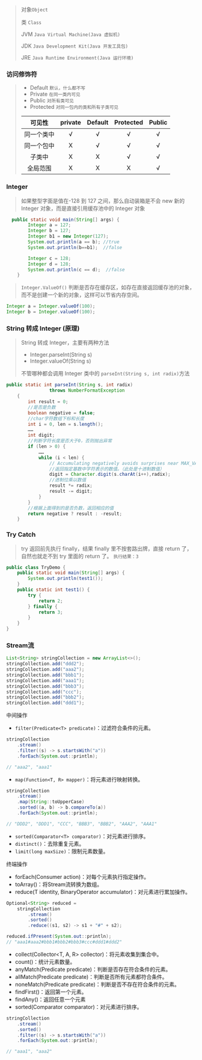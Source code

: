 >对象`Object`
>
>类 `Class`
>
> JVM	`Java Virtual Machine(Java 虚拟机)`
> 
> JDK	`Java Development Kit(Java 开发工具包)`
> 
> JRE	`Java Runtime Environment(Java 运行环境)`

### 访问修饰符

> - Default	`默认，什么都不写`
> - Private	`在同一类内可见`
> - Public	`对所有类可见`
> - Protected	`对同一包内的类和所有子类可见`
>
> |   可见性   | private | Default | Protected | Public |
> | :--------: | :-----: | :-----: | :-------: | :----: |
> | 同一个类中 |    √    |    √    |     √     |   √    |
> | 同一个包中 |    X    |    √    |     √     |   √    |
> |   子类中   |    X    |    X    |     √     |   √    |
> |  全局范围  |    X    |    X    |     X     |   √    |
>

### Integer

> 如果整型字面是值在-128 到 127 之间，那么自动装箱是不会 new 新的 Integer 对象，而是直接引用缓存池中的 Integer 对象

```java
  public static void main(String[] args) {
        Integer a = 127;
        Integer b = 127;
        Integer b1 = new Integer(127);
        System.out.println(a == b); //true
        System.out.println(b==b1);  //false

        Integer c = 128;
        Integer d = 128;
        System.out.println(c == d);  //false
    }
```

> `Integer.ValueOf()`
> 判断是否存在缓存区，如存在直接返回缓存池的对象，而不是创建一个新的对象，这样可以节省内存空间。

```java
Integer a = Integer.valueOf(100);
Integer b = Integer.valueOf(100);
```

### String 转成 Integer (原理)

>String 转成 Integer，主要有两种方法
> - Integer.parseInt(String s)
> - Integer.valueOf(String s)
>
>不管哪种都会调用 Integer 类中的 `parseInt(String s, int radix)`方法

```java
public static int parseInt(String s, int radix)
                throws NumberFormatException
    {
        int result = 0;
        //是否是负数
        boolean negative = false;
        //char字符数组下标和长度
        int i = 0, len = s.length();
        ……
        int digit;
        //判断字符长度是否大于0，否则抛出异常
        if (len > 0) {
            ……
            while (i < len) {
                // Accumulating negatively avoids surprises near MAX_VALUE
                //返回指定基数中字符表示的数值。（此处是十进制数值）
                digit = Character.digit(s.charAt(i++),radix);
                //进制位乘以数值
                result *= radix;
                result -= digit;
            }
        }
        //根据上面得到的是否负数，返回相应的值
        return negative ? result : -result;
    }
```

### Try Catch

> try 返回前先执行 finally，结果 finally 里不按套路出牌，直接 return 了，自然也就走不到 try 里面的 return 了。
> `执行结果：3`

```java
public class TryDemo {
    public static void main(String[] args) {
        System.out.println(test1());
    }
    public static int test1() {
        try {
            return 2;
        } finally {
            return 3;
        }
    }
}
```

### Stream流

```java
List<String> stringCollection = new ArrayList<>();
stringCollection.add("ddd2");
stringCollection.add("aaa2");
stringCollection.add("bbb1");
stringCollection.add("aaa1");
stringCollection.add("bbb3");
stringCollection.add("ccc");
stringCollection.add("bbb2");
stringCollection.add("ddd1");
```

中间操作

- `filter(Predicate<T> predicate)`：过滤符合条件的元素。

```java
stringCollection
    .stream()
    .filter((s) -> s.startsWith("a"))
    .forEach(System.out::println);

// "aaa2", "aaa1"
```

- `map(Function<T, R> mapper)`：将元素进行映射转换。

```java
stringCollection
    .stream()
    .map(String::toUpperCase)
    .sorted((a, b) -> b.compareTo(a))
    .forEach(System.out::println);

// "DDD2", "DDD1", "CCC", "BBB3", "BBB2", "AAA2", "AAA1"
```

- `sorted(Comparator<T> comparator)`：对元素进行排序。
- `distinct()`：去除重复元素。
- `limit(long maxSize)`：限制元素数量。

终端操作

- forEach(Consumer<T> action)：对每个元素执行指定操作。
- toArray()：将Stream流转换为数组。
 - reduce(T identity, BinaryOperator<T> accumulator)：对元素进行累加操作。

```java
Optional<String> reduced =
    stringCollection
        .stream()
        .sorted()
        .reduce((s1, s2) -> s1 + "#" + s2);

reduced.ifPresent(System.out::println);
// "aaa1#aaa2#bbb1#bbb2#bbb3#ccc#ddd1#ddd2"
```

 - collect(Collector<T, A, R> collector)：将元素收集到集合中。
 - count()：统计元素数量。
- anyMatch(Predicate<T> predicate)：判断是否存在符合条件的元素。
 - allMatch(Predicate<T> predicate)：判断是否所有元素都符合条件。
 - noneMatch(Predicate<T> predicate)：判断是否不存在符合条件的元素。
 - findFirst()：返回第一个元素。
 - findAny()：返回任意一个元素
 - sorted(Comparator<T> comparator)：对元素进行排序。

```java
stringCollection
    .stream()
    .sorted()
    .filter((s) -> s.startsWith("a"))
    .forEach(System.out::println);

// "aaa1", "aaa2"
```
